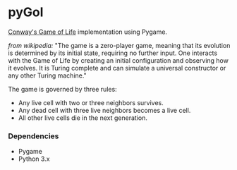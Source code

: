 # pyGol

[Conway's Game of Life](https://en.wikipedia.org/wiki/Conway%27s_Game_of_Life) implementation using Pygame.

*from wikipedia:* "The game is a zero-player game, meaning that its evolution is determined by its initial state, requiring no further input. One interacts with the Game of Life by creating an initial configuration and observing how it evolves. It is Turing complete and can simulate a universal constructor or any other Turing machine."

The game is governed by three rules:
* Any live cell with two or three neighbors survives.
* Any dead cell with three live neighbors becomes a live cell.
* All other live cells die in the next generation. 

### Dependencies
  * Pygame
  * Python 3.x
  
  
  
  
